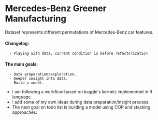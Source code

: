 # Mercedes-Benz Greener Manufacturing

Dataset represents different permutations of Mercedes-Benz car features.

#### **Changelog**:
      - Playing with data, current condition is before refactorization
      
#### **The main goals**:
      - Data preparation/exploration.
      - Deeper insight into data.
      - Build a model.
      
- I am following a workflow based on kaggle's kernels implemented in R language.<br>
- I add some of my own ideas during data preparation/insight process.<br>
- The next goal on todo list is building a model using OOP and stacking approaches.
